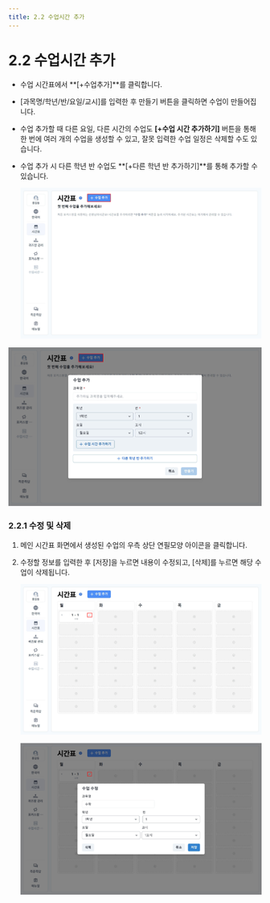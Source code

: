 ```yaml
---
title: 2.2 수업시간 추가
---
```

# 2.2 수업시간 추가

* 수업 시간표에서 **\[+수업추가]**를 클릭합니다. 
* \[과목명/학년/반/요일/교시]를 입력한 후 만들기 버튼을 클릭하면 수업이 만들어집니다. 
* 수업 추가할 때 다른 요일, 다른 시간의 수업도 **\[+수업 시간 추가하기]** 버튼을 통해 한 번에 여러 개의 수업을 생성할 수 있고, 잘못 입력한 수업 일정은 삭제할 수도 있습니다.
* 수업 추가 시 다른 학년 반 수업도 **\[+다른 학년 반 추가하기]**를 통해 추가할 수 있습니다.

  ![](/img/teacher_2-2_01.jpg)

![](/img/teacher_2-2_02.jpg)

### 2.2.1 수정 및 삭제

1. 메인 시간표 화면에서 생성된 수업의 우측 상단 연필모양 아이콘을 클릭합니다.
2. 수정할 정보를 입력한 후 \[저장]을 누르면 내용이 수정되고, \[삭제]를 누르면 해당 수업이 삭제됩니다.

   ![](/img/teacher_2-2-1_01.jpg)

   ![](/img/teacher_2-2-1_02.jpg)
